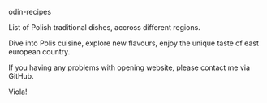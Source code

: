 odin-recipes

List of Polish traditional dishes, accross different regions.

Dive into Polis cuisine, explore new flavours, enjoy the unique taste of east european country.

If you having any problems with opening website,
please contact me via GitHub.

Viola!